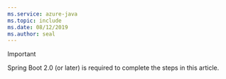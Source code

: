 ```yaml
---
ms.service: azure-java
ms.topic: include
ms.date: 08/12/2019
ms.author: seal
---
```


> [!IMPORTANT]
> Spring Boot 2.0 (or later) is required to complete the steps in this article.